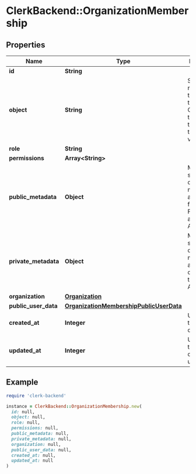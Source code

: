# ClerkBackend::OrganizationMembership

## Properties

| Name | Type | Description | Notes |
| ---- | ---- | ----------- | ----- |
| **id** | **String** |  | [optional] |
| **object** | **String** | String representing the object&#39;s type. Objects of the same type share the same value.  | [optional] |
| **role** | **String** |  | [optional] |
| **permissions** | **Array&lt;String&gt;** |  | [optional] |
| **public_metadata** | **Object** | Metadata saved on the organization membership, accessible from both Frontend and Backend APIs | [optional] |
| **private_metadata** | **Object** | Metadata saved on the organization membership, accessible only from the Backend API | [optional] |
| **organization** | [**Organization**](Organization.md) |  | [optional] |
| **public_user_data** | [**OrganizationMembershipPublicUserData**](OrganizationMembershipPublicUserData.md) |  | [optional] |
| **created_at** | **Integer** | Unix timestamp of creation. | [optional] |
| **updated_at** | **Integer** | Unix timestamp of last update. | [optional] |

## Example

```ruby
require 'clerk-backend'

instance = ClerkBackend::OrganizationMembership.new(
  id: null,
  object: null,
  role: null,
  permissions: null,
  public_metadata: null,
  private_metadata: null,
  organization: null,
  public_user_data: null,
  created_at: null,
  updated_at: null
)
```

